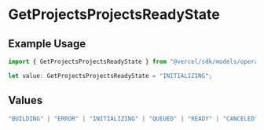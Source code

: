 # GetProjectsProjectsReadyState

## Example Usage

```typescript
import { GetProjectsProjectsReadyState } from "@vercel/sdk/models/operations/getprojects.js";

let value: GetProjectsProjectsReadyState = "INITIALIZING";
```

## Values

```typescript
"BUILDING" | "ERROR" | "INITIALIZING" | "QUEUED" | "READY" | "CANCELED"
```
